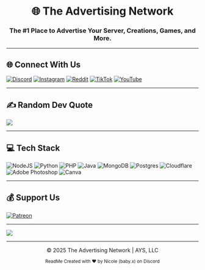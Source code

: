 <h1 align="center">🌐 The Advertising Network</h1>
<h3 align="center">The #1 Place to Advertise Your Server, Creations, Games, and More.</h3>

---

## 🌐 Connect With Us
[![Discord](https://img.shields.io/badge/Discord-%237289DA.svg?style=for-the-badge&logo=discord&logoColor=white)](https://discord.gg/fgb4TM78b2)
[![Instagram](https://img.shields.io/badge/Instagram-%23E4405F.svg?style=for-the-badge&logo=instagram&logoColor=white)](https://instagram.com/aysnetwork)
[![Reddit](https://img.shields.io/badge/Reddit-%23FF4500.svg?style=for-the-badge&logo=reddit&logoColor=white)](https://reddit.com/user/AdvertiseYourServer)
[![TikTok](https://img.shields.io/badge/TikTok-%23000000.svg?style=for-the-badge&logo=tiktok&logoColor=white)](https://tiktok.com/@tan.discord)
[![YouTube](https://img.shields.io/badge/YouTube-%23FF0000.svg?style=for-the-badge&logo=youtube&logoColor=white)](https://youtube.com/@AdvertiseYourServer)

---

## ✍️ Random Dev Quote
![](https://quotes-github-readme.vercel.app/api?type=horizontal&theme=tokyonight)

---

## 💻 Tech Stack
![NodeJS](https://img.shields.io/badge/node.js-6DA55F?style=for-the-badge&logo=node.js&logoColor=white)
![Python](https://img.shields.io/badge/python-3670A0?style=for-the-badge&logo=python&logoColor=ffdd54)
![PHP](https://img.shields.io/badge/php-%23777BB4.svg?style=for-the-badge&logo=php&logoColor=white)
![Java](https://img.shields.io/badge/java-%23ED8B00.svg?style=for-the-badge&logo=openjdk&logoColor=white)
![MongoDB](https://img.shields.io/badge/MongoDB-%234ea94b.svg?style=for-the-badge&logo=mongodb&logoColor=white)
![Postgres](https://img.shields.io/badge/postgres-%23316192.svg?style=for-the-badge&logo=postgresql&logoColor=white)
![Cloudflare](https://img.shields.io/badge/Cloudflare-F38020?style=for-the-badge&logo=Cloudflare&logoColor=white)
![Adobe Photoshop](https://img.shields.io/badge/adobe%20photoshop-%2331A8FF.svg?style=for-the-badge&logo=adobe%20photoshop&logoColor=white)
![Canva](https://img.shields.io/badge/Canva-%2300C4CC.svg?style=for-the-badge&logo=Canva&logoColor=white)

---

## 💰 Support Us
[![Patreon](https://img.shields.io/badge/Patreon-F96854?style=for-the-badge&logo=patreon&logoColor=white)](https://patreon.com/ayspremium)

---

[![](https://visitcount.itsvg.in/api?id=The-Advertising-Network&icon=4&color=1)](https://visitcount.itsvg.in)

---

<p align="center">© 2025 The Advertising Network | AYS, LLC</p>
<p align="center"><sub>ReadMe Created with ❤️ by Nicole (baby.x) on Discord</sub></p>
